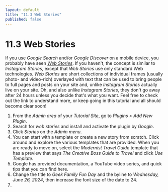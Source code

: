 ```yaml
---
layout: default
title: "11.3 Web Stories"
published: false
---
```


# 11.3 Web Stories

If you use _Google Search_ and/or _Google Discover_ on a mobile device, you probably have seen [_Web Stories_](https://creators.google/en-us/content-creation-products/own-your-content/web-stories/). If you haven't, the concept is similar to _Instagram Stories_, except that _Web Stories_ use only standard Web technologies. _Web Stories_ are short collections of individual frames (usually photo- and video-rich) overlayed with text that can be used to bring people to full pages and posts on your site and, unlike _Instagram Stories_ actually live on your site. Oh, and also unlike _Instagram Stories_, they don't go away after 24 hours unless you decide that's what you want. Feel free to check out the link to understand more, or keep going in this tutorial and all should become clear soon!

1. From the _Admin area_ of your _Tutorial Site_, go to _Plugins > Add New Plugin_.
2. Search for _web stories_ and install and activate the plugin by _Google_.
3. Click _Stories_ on the _Admin menu_.
4. You can start with a template or create a new story from scratch. Click around and explore the various templates that are provided. When you are ready to move on, select the _Modernist Travel Guide_ template that has a preview that says _The Creative Boss Guide to Travel_ and click _Use Template_.
5. Google has provided documentation, a YouTube video series, and quick tips that you can find here.
6. Change the title to _Geek Family Fun Day_ and the byline to _Wednesday, June 26, 2024_, then increase the font size of the date to 24.
7. 